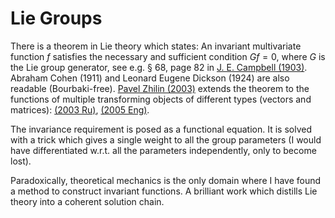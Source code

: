 # Lie Groups

There is a theorem in Lie theory which states: An invariant multivariate function $f$ satisfies the necessary and sufficient condition $Gf=0$, where $G$ is the Lie group generator, see e.g. &#167; 68, page 82 in [J. E. Campbell (1903)](https://archive.org/details/introductorytrea00campuoft). Abraham Cohen (1911) and Leonard Eugene Dickson (1924) are also readable (Bourbaki-free). [Pavel Zhilin (2003)](https://ru.wikipedia.org/wiki/%D0%96%D0%B8%D0%BB%D0%B8%D0%BD,_%D0%9F%D0%B0%D0%B2%D0%B5%D0%BB_%D0%90%D0%BD%D0%B4%D1%80%D0%B5%D0%B5%D0%B2%D0%B8%D1%87_(%D0%BC%D0%B5%D1%85%D0%B0%D0%BD%D0%B8%D0%BA))  extends the theorem to the functions of multiple transforming objects of different types (vectors and matrices): [(2003 Ru)](http://teormeh.net/Zhilin_New/pdf/Zhilin_Invariant_rus.pdf), [(2005 Eng)](http://teormeh.net/Zhilin_New/pdf/Zhilin_Invariant_eng.pdf).

The invariance requirement is posed as a functional equation. It is solved with a trick which gives a single weight to all the group parameters (I would have differentiated w.r.t. all the parameters independently, only to become lost).

Paradoxically, theoretical mechanics is the only domain where I have found a method to construct invariant functions. A brilliant work which distills Lie theory into a coherent solution chain.
